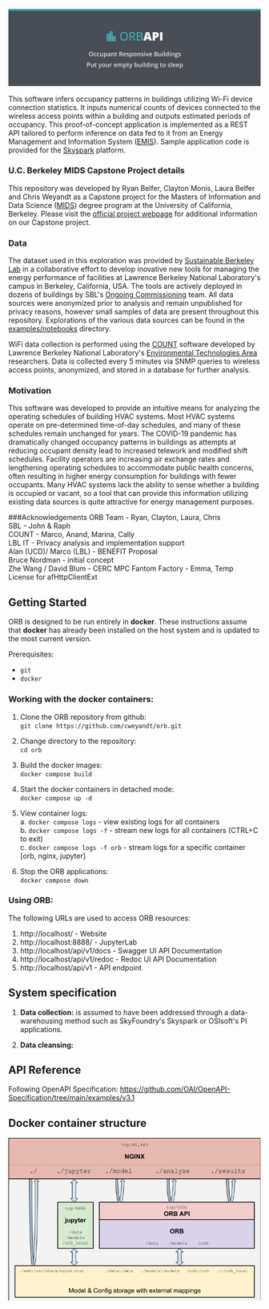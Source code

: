 ![Occupant Responsive Buildings](Documentation/assets/orb_title.png)

This software infers occupancy patterns in buildings utilizing Wi-Fi device connection statistics. It inputs numerical counts of devices connected to the wireless access points within a building and outputs estimated periods of occupancy. This proof-of-concept application is implemented as a REST API tailored to perform inference on data fed to it from an Energy Management and Information System ([EMIS](https://buildings.lbl.gov/emis/building-energy-information-systems)).  Sample application code is provided for the [Skyspark](https://skyfoundry.com/product) platform.

### U.C. Berkeley MIDS Capstone Project details
This repository was developed by Ryan Belfer, Clayton Monis, Laura Belfer and Chris Weyandt as a Capstone project for the Masters of Information and Data Science ([MIDS](https://ischoolonline.berkeley.edu/data-science/)) degree program at the University of California, Berkeley. Please visit the [official project webpage](https://people.ischool.berkeley.edu/~ltreider/orbs/index.html) for additional information on our Capstone project. 

### Data
The dataset used in this exploration was provided by [Sustainable Berkeley Lab](https://sbl.lbl.gov/) in a collaborative effort to develop inovative new tools for managing the energy performance of facilities at Lawrence Berkeley National Laboratory's campus in Berkeley, California, USA. The tools are actively deployed in dozens of buildings by SBL's [Ongoing Commissioning](https://ocx.lbl.gov) team. All data sources were anonymized prior to analysis and remain unpublished for privacy reasons, however small samples of data are present throughout this repository. Explorations of the various data sources can be found in the [examples/notebooks](examples/notebooks) directory.

WiFi data collection is performed using the [COUNT](https://github.com/LBNL-ETA/COUNT) software developed by Lawrence Berkeley National Laboratory's [Environmental Technologies Area](https://eta.lbl.gov/) researchers. Data is collected every 5 minutes via SNMP queries to wireless access points, anonymized, and stored in a database for further analysis. 

### Motivation
This software was developed to provide an intuitive means for analyzing the operating schedules of building HVAC systems. Most HVAC systems operate on pre-determined time-of-day schedules, and many of these schedules remain unchanged for years. The COVID-19 pandemic has dramatically changed occupancy patterns in buildings as attempts at reducing occupant density lead to increased telework and modified shift schedules. Facility operators are increasing air exchange rates and lengthening operating schedules to accommodate public health concerns, often resulting in higher energy consumption for buildings with fewer occupants. Many HVAC systems lack the ability to sense whether a building is occupied or vacant, so a tool that can provide this information utilizing existing data sources is quite attractive for energy management purposes.

###Acknowledgements
ORB Team - Ryan, Clayton, Laura, Chris  
SBL - John & Raph  
COUNT - Marco, Anand, Marina, Cally  
LBL IT - Privacy analysis and implementation support  
Alan (UCD)/ Marco (LBL) - BENEFIT Proposal  
Bruce Nordman - initial concept   
Zhe Wang / David Blum - CERC MPC 
Fantom Factory - Emma, Temp License for afHttpClientExt  






## Getting Started
ORB is designed to be run entirely in **docker**. These instructions assume that **docker** has already been installed on the host system and is updated to the most current version.  

Prerequisites:
- `git`
- `docker`

### Working with the docker containers:
1. Clone the ORB repository from github:  
`git clone https://github.com/cweyandt/orb.git`

   
2. Change directory to the repository:  
`cd orb`
     

3. Build the docker images:  
`docker compose build`  

   
4. Start the docker containers in detached mode:  
`docker compose up -d`
   

5. View container logs:  
a. `docker compose logs`  - view existing logs for all containers  
b. `docker compose logs -f`  - stream new logs for all containers (CTRL+C to exit)  
c. `docker compose logs -f orb` - stream logs for a specific container [orb, nginx, jupyter]  


6. Stop the ORB applications:  
`docker compose down`

### Using ORB:
The following URLs are used to access ORB resources:
1. http://localhost/    -  Website
2. http://localhost:8888/    -   JupyterLab
3. http://localhost/api/v1/docs    -   Swagger UI API Documentation
4. http://localhost/api/v1/redoc   - Redoc UI API Documentation
5. http://localhost/api/v1  -   API endpoint


## System specification

1. **Data collection:** is assumed to have been addressed through a data-warehousing method such as SkyFoundry's Skyspark or OSIsoft's PI applications. 

2. **Data cleansing:**

## API Reference
Following OpenAPI Specification: https://github.com/OAI/OpenAPI-Specification/tree/main/examples/v3.1

## Docker container structure
![ORB Container Architecture](Documentation/assets/orb_containers.png "ORB Container Architecture")
